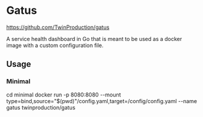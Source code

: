 # Gatus

https://github.com/TwinProduction/gatus

A service health dashboard in Go that is meant to be used as a docker image with a custom configuration file.

## Usage

### Minimal

cd minimal
docker run -p 8080:8080 --mount type=bind,source="$(pwd)"/config.yaml,target=/config/config.yaml --name gatus twinproduction/gatus